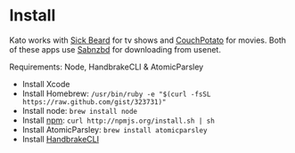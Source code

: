 # Install

Kato works with [Sick Beard](http://sickbeard.com/install.html) for tv shows and [CouchPotato](http://couchpotatoapp.com/) for movies. Both of these apps use [Sabnzbd](http://sabnzbd.org/) for downloading from usenet.

Requirements: Node, HandbrakeCLI & AtomicParsley

* Install Xcode
* Install Homebrew: `/usr/bin/ruby -e "$(curl -fsSL https://raw.github.com/gist/323731)"`
* Install node: `brew install node`
* Install [npm](http://npmjs.org/): `curl http://npmjs.org/install.sh | sh`
* Install AtomicParsley: `brew install atomicparsley`
* Install [HandbrakeCLI](http://handbrake.fr/downloads2.php)
